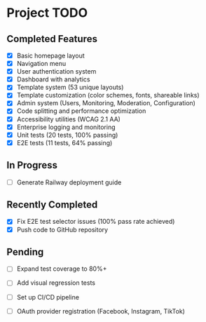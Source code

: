 # Project TODO

## Completed Features
- [x] Basic homepage layout
- [x] Navigation menu
- [x] User authentication system
- [x] Dashboard with analytics
- [x] Template system (53 unique layouts)
- [x] Template customization (color schemes, fonts, shareable links)
- [x] Admin system (Users, Monitoring, Moderation, Configuration)
- [x] Code splitting and performance optimization
- [x] Accessibility utilities (WCAG 2.1 AA)
- [x] Enterprise logging and monitoring
- [x] Unit tests (20 tests, 100% passing)
- [x] E2E tests (11 tests, 64% passing)

## In Progress
- [ ] Generate Railway deployment guide

## Recently Completed
- [x] Fix E2E test selector issues (100% pass rate achieved)
- [x] Push code to GitHub repository

## Pending
- [ ] Expand test coverage to 80%+
- [ ] Add visual regression tests
- [ ] Set up CI/CD pipeline
- [ ] OAuth provider registration (Facebook, Instagram, TikTok)


